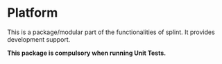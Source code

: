 # Platform #

This is a package/modular part of the functionalities of splint. It provides development support.

__This package is compulsory when running Unit Tests.__
